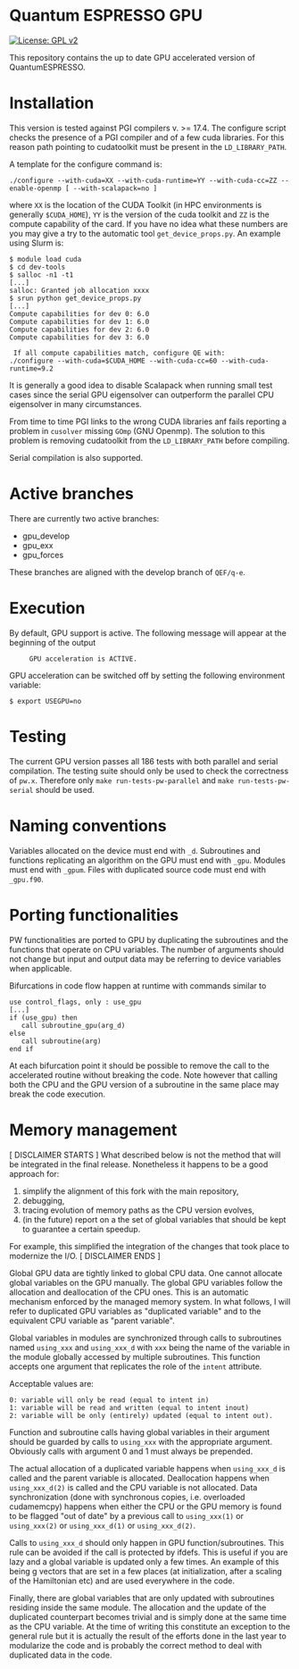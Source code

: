 Quantum ESPRESSO GPU
====================

[![License: GPL v2](https://img.shields.io/badge/License-GPL%20v2-blue.svg)](https://www.gnu.org/licenses/old-licenses/gpl-2.0.en.html)

This repository contains the up to date GPU accelerated version of QuantumESPRESSO.

Installation
============

This version is tested against PGI compilers v. >= 17.4. The configure 
script checks the presence of a PGI compiler and of a few cuda libraries.
For this reason path pointing to cudatoolkit must be present in the
`LD_LIBRARY_PATH`.

A template for the configure command is:

```
./configure --with-cuda=XX --with-cuda-runtime=YY --with-cuda-cc=ZZ --enable-openmp [ --with-scalapack=no ]
```

where `XX` is the location of the CUDA Toolkit (in HPC environments is 
generally `$CUDA_HOME`), `YY` is the version of the cuda toolkit and `ZZ`
is the compute capability of the card. 
If you have no idea what these numbers are you may give a try to the
automatic tool `get_device_props.py`. An example using Slurm is:

```
$ module load cuda
$ cd dev-tools
$ salloc -n1 -t1
[...]
salloc: Granted job allocation xxxx
$ srun python get_device_props.py
[...]
Compute capabilities for dev 0: 6.0
Compute capabilities for dev 1: 6.0
Compute capabilities for dev 2: 6.0
Compute capabilities for dev 3: 6.0

 If all compute capabilities match, configure QE with:
./configure --with-cuda=$CUDA_HOME --with-cuda-cc=60 --with-cuda-runtime=9.2
```

It is generally a good idea to disable Scalapack when running small test
cases since the serial GPU eigensolver can outperform the parallel CPU
eigensolver in many circumstances.

From time to time PGI links to the wrong CUDA libraries anf fails reporting
a problem in `cusolver` missing `GOmp` (GNU Openmp). The solution to this
problem is removing cudatoolkit from the `LD_LIBRARY_PATH` before compiling.

Serial compilation is also supported.

Active branches
===============

There are currently two active branches:

* gpu_develop
* gpu_exx
* gpu_forces

These branches are aligned with the develop branch of `QEF/q-e`.


Execution
=========

By default, GPU support is active. The following message will appear at
the beginning of the output

```
     GPU acceleration is ACTIVE.
```

GPU acceleration can be switched off by setting the following environment
variable:

```
$ export USEGPU=no
```


Testing
=======

The current GPU version passes all 186 tests with both parallel and serial
compilation. The testing suite should only be used to check the correctness of `pw.x`.
Therefore only `make run-tests-pw-parallel` and `make run-tests-pw-serial`
should be used.

Naming conventions
==================

Variables allocated on the device must end with `_d`.
Subroutines and functions replicating an algorithm on the GPU must end with `_gpu`.
Modules must end with `_gpum`.
Files with duplicated source code must end with `_gpu.f90`.

Porting functionalities
=======================

PW functionalities are ported to GPU by duplicating the subroutines and
the functions that operate on CPU variables.
The number of arguments should not change but input and output data may
be referring to device variables when applicable.

Bifurcations in code flow happen at runtime with commands similar to

```
use control_flags, only : use_gpu
[...]
if (use_gpu) then
   call subroutine_gpu(arg_d)
else
   call subroutine(arg)
end if
```

At each bifurcation point it should be possible to remove the call to the
accelerated routine without breaking the code. Note however that calling
both the CPU and the GPU version of a subroutine in the same place may
break the code execution.


Memory management
=================

[ DISCLAIMER STARTS ]
What described below is not the method that will be integrated
in the final release. Nonetheless it happens to be a good approach for:

1) simplify the alignment of this fork with the main repository,
2) debugging,
3) tracing evolution of memory paths as the CPU version evolves,
4) (in the future) report on a the set of global variables that should be 
   kept to guarantee a certain speedup.

For example, this simplified the integration of the changes that took
place to modernize the I/O.
[ DISCLAIMER ENDS ]


Global GPU data are tightly linked to global CPU data. One cannot allocate
global variables on the GPU manually. The global GPU variables follow the
allocation and deallocation of the CPU ones. This is an automatic mechanism
enforced by the managed memory system. In what follows, I will refer to 
duplicated GPU variables as "duplicated variable" and to the equivalent
CPU variable as "parent variable".

Global variables in modules are synchronized through calls to subroutines
named `using_xxx` and `using_xxx_d` with `xxx` being the name of the variable
in the module globally accessed by multiple subroutines.
This function accepts one argument that replicates the role of the `intent`
attribute.

Acceptable values are:
```
0: variable will only be read (equal to intent in)
1: variable will be read and written (equal to intent inout)
2: variable will be only (entirely) updated (equal to intent out).
```

Function and subroutine calls having global variables in their argument
should be guarded by calls to `using_xxx` with the appropriate argument.
Obviously calls with argument 0 and 1 must always be prepended.


The actual allocation of a duplicated variable happens when `using_xxx_d`
is called and the parent variable is allocated.
Deallocation happens when `using_xxx_d(2)` is called and the CPU variable
is not allocated.
Data synchronization (done with synchronous copies, i.e. overloaded cudamemcpy)
happens when either the CPU or the GPU memory is found to be flagged
"out of date" by a previous call to `using_xxx(1)` or `using_xxx(2)`
or `using_xxx_d(1)` or `using_xxx_d(2)`.

Calls to `using_xxx_d` should only happen in GPU function/subroutines.
This rule can be avoided if the call is protected by ifdefs.
This is useful if you are lazy and a global variable is updated only a few times.
An example of this being g vectors that are set in a few places (at
initialization, after a scaling of the Hamiltonian etc) and are used
everywhere in the code.

Finally, there are global variables that are only updated with subroutines
residing inside the same module. The allocation and the update of the
duplicated counterpart becomes trivial and is simply done at the same time
as the CPU variable. At the time of writing this constitute an exception
to the general rule but it is actually the result of the efforts done in
the last year to modularize the code and is probably the correct method
to deal with duplicated data in the code.
